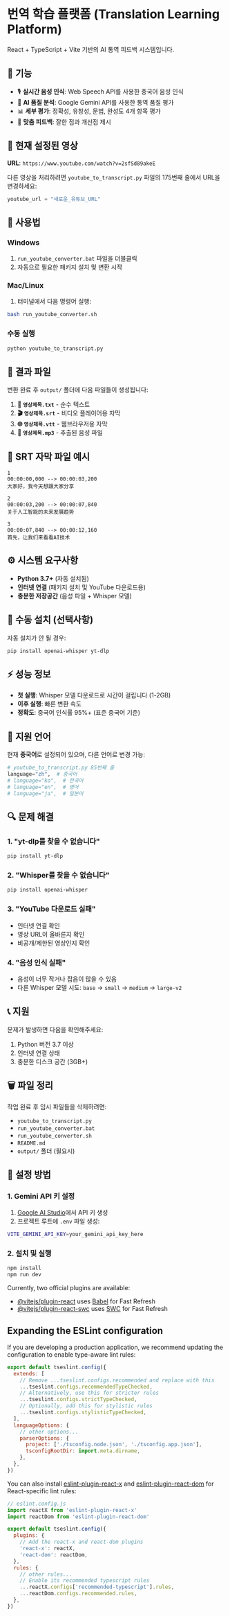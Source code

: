 # 번역 학습 플랫폼 (Translation Learning Platform)

React + TypeScript + Vite 기반의 AI 통역 피드백 시스템입니다.

## 🚀 기능

- 🎙️ **실시간 음성 인식**: Web Speech API를 사용한 중국어 음성 인식
- 🤖 **AI 품질 분석**: Google Gemini API를 사용한 통역 품질 평가
- 📊 **세부 평가**: 정확성, 유창성, 문법, 완성도 4개 항목 평가
- 🎯 **맞춤 피드백**: 잘한 점과 개선점 제시

## 🎯 현재 설정된 영상

**URL**: `https://www.youtube.com/watch?v=2sfSd89akeE`

다른 영상을 처리하려면 `youtube_to_transcript.py` 파일의 175번째 줄에서 URL을 변경하세요:
```python
youtube_url = "새로운_유튜브_URL"
```

## 🚀 사용법

### Windows
1. `run_youtube_converter.bat` 파일을 더블클릭
2. 자동으로 필요한 패키지 설치 및 변환 시작

### Mac/Linux
1. 터미널에서 다음 명령어 실행:
```bash
bash run_youtube_converter.sh
```

### 수동 실행
```bash
python youtube_to_transcript.py
```

## 📁 결과 파일

변환 완료 후 `output/` 폴더에 다음 파일들이 생성됩니다:

1. **📄 `영상제목.txt`** - 순수 텍스트
2. **🎬 `영상제목.srt`** - 비디오 플레이어용 자막
3. **🌐 `영상제목.vtt`** - 웹브라우저용 자막
4. **🎵 `영상제목.mp3`** - 추출된 음성 파일

## 📝 SRT 자막 파일 예시

```srt
1
00:00:00,000 --> 00:00:03,200
大家好，我今天想跟大家分享

2
00:00:03,200 --> 00:00:07,840
关于人工智能的未来发展趋势

3
00:00:07,840 --> 00:00:12,160
首先，让我们来看看AI技术
```

## ⚙️ 시스템 요구사항

- **Python 3.7+** (자동 설치됨)
- **인터넷 연결** (패키지 설치 및 YouTube 다운로드용)
- **충분한 저장공간** (음성 파일 + Whisper 모델)

## 🔧 수동 설치 (선택사항)

자동 설치가 안 될 경우:
```bash
pip install openai-whisper yt-dlp
```

## ⚡ 성능 정보

- **첫 실행**: Whisper 모델 다운로드로 시간이 걸립니다 (1-2GB)
- **이후 실행**: 빠른 변환 속도
- **정확도**: 중국어 인식률 95%+ (표준 중국어 기준)

## 🎯 지원 언어

현재 **중국어**로 설정되어 있으며, 다른 언어로 변경 가능:
```python
# youtube_to_transcript.py 85번째 줄
language="zh",  # 중국어
# language="ko",  # 한국어
# language="en",  # 영어
# language="ja",  # 일본어
```

## 🔍 문제 해결

### 1. "yt-dlp를 찾을 수 없습니다"
```bash
pip install yt-dlp
```

### 2. "Whisper를 찾을 수 없습니다"
```bash
pip install openai-whisper
```

### 3. "YouTube 다운로드 실패"
- 인터넷 연결 확인
- 영상 URL이 올바른지 확인
- 비공개/제한된 영상인지 확인

### 4. "음성 인식 실패"
- 음성이 너무 작거나 잡음이 많을 수 있음
- 다른 Whisper 모델 시도: `base` → `small` → `medium` → `large-v2`

## 📞 지원

문제가 발생하면 다음을 확인해주세요:
1. Python 버전 3.7 이상
2. 인터넷 연결 상태
3. 충분한 디스크 공간 (3GB+)

## 🗑️ 파일 정리

작업 완료 후 임시 파일들을 삭제하려면:
- `youtube_to_transcript.py`
- `run_youtube_converter.bat`
- `run_youtube_converter.sh`
- `README.md`
- `output/` 폴더 (필요시)

## 🔧 설정 방법

### 1. Gemini API 키 설정

1. [Google AI Studio](https://makersuite.google.com/app/apikey)에서 API 키 생성
2. 프로젝트 루트에 `.env` 파일 생성:
```bash
VITE_GEMINI_API_KEY=your_gemini_api_key_here
```

### 2. 설치 및 실행

```bash
npm install
npm run dev
```

Currently, two official plugins are available:

- [@vitejs/plugin-react](https://github.com/vitejs/vite-plugin-react/blob/main/packages/plugin-react) uses [Babel](https://babeljs.io/) for Fast Refresh
- [@vitejs/plugin-react-swc](https://github.com/vitejs/vite-plugin-react/blob/main/packages/plugin-react-swc) uses [SWC](https://swc.rs/) for Fast Refresh

## Expanding the ESLint configuration

If you are developing a production application, we recommend updating the configuration to enable type-aware lint rules:

```js
export default tseslint.config({
  extends: [
    // Remove ...tseslint.configs.recommended and replace with this
    ...tseslint.configs.recommendedTypeChecked,
    // Alternatively, use this for stricter rules
    ...tseslint.configs.strictTypeChecked,
    // Optionally, add this for stylistic rules
    ...tseslint.configs.stylisticTypeChecked,
  ],
  languageOptions: {
    // other options...
    parserOptions: {
      project: ['./tsconfig.node.json', './tsconfig.app.json'],
      tsconfigRootDir: import.meta.dirname,
    },
  },
})
```

You can also install [eslint-plugin-react-x](https://github.com/Rel1cx/eslint-react/tree/main/packages/plugins/eslint-plugin-react-x) and [eslint-plugin-react-dom](https://github.com/Rel1cx/eslint-react/tree/main/packages/plugins/eslint-plugin-react-dom) for React-specific lint rules:

```js
// eslint.config.js
import reactX from 'eslint-plugin-react-x'
import reactDom from 'eslint-plugin-react-dom'

export default tseslint.config({
  plugins: {
    // Add the react-x and react-dom plugins
    'react-x': reactX,
    'react-dom': reactDom,
  },
  rules: {
    // other rules...
    // Enable its recommended typescript rules
    ...reactX.configs['recommended-typescript'].rules,
    ...reactDom.configs.recommended.rules,
  },
})
```
